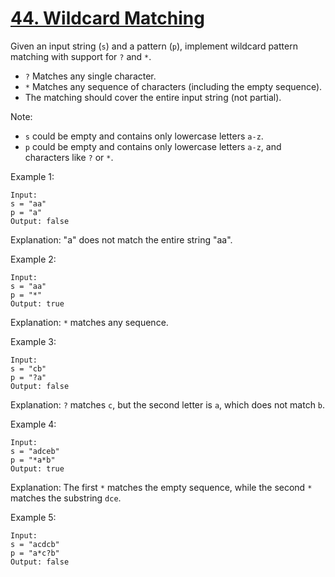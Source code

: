 [44. Wildcard Matching](https://leetcode.com/problems/wildcard-matching/)
=======================

Given an input string (`s`) and a pattern (`p`), implement wildcard pattern
matching with support for `?` and `*`.

 - `?` Matches any single character.
 - `*` Matches any sequence of characters (including the empty sequence).
 - The matching should cover the entire input string (not partial).

Note:
 - `s` could be empty and contains only lowercase letters `a-z`.
 - `p` could be empty and contains only lowercase letters `a-z`,
    and characters like `?` or `*`.

Example 1:
```
Input:
s = "aa"
p = "a"
Output: false
```
Explanation: "a" does not match the entire string "aa".

Example 2:
```
Input:
s = "aa"
p = "*"
Output: true
```
Explanation: `*` matches any sequence.

Example 3:
```
Input:
s = "cb"
p = "?a"
Output: false
```
Explanation: `?` matches `c`, but the second letter is `a`, which does not match `b`.

Example 4:
```
Input:
s = "adceb"
p = "*a*b"
Output: true
```
Explanation: The first `*` matches the empty sequence, while the second `*`
matches the substring `dce`.

Example 5:
```
Input:
s = "acdcb"
p = "a*c?b"
Output: false
```
